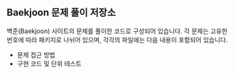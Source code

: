## Baekjoon 문제 풀이 저장소

백준(Baekjoon) 사이트의 문제를 풀이한 코드로 구성되어 있습니다. 각 문제는 고유한 번호에 따라 패키지로 나뉘어 있으며, 각각의 파일에는 다음 내용이 포함되어 있습니다.

- 문제 접근 방법
- 구현 코드 및 단위 테스트
